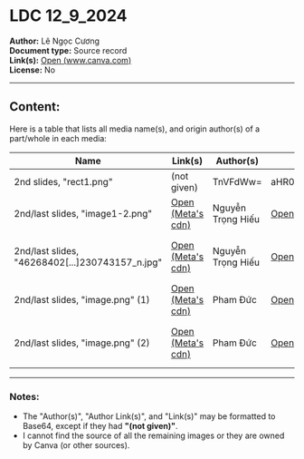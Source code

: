 # LDC 12_9_2024

**Author:** Lê Ngọc Cương <br>
**Document type:** Source record  
**Link(s):** [Open (www.canva.com)](https://www.canva.com/design/DAGYrdU5_Bc/ZeL5S-n5PjTNoqSwetwW3g/edit?utm_content=DAGYrdU5_Bc&utm_campaign=designshare&utm_medium=link2&utm_source=sharebutton)  
**License:** No  

---

## Content:
Here is a table that lists all media name(s), and origin author(s) of a part/whole in each media:

| Name                                       | Link(s)                                                                 | Author(s)               | Author link(s)                                                              | Note(s)              |
|--------------------------------------------|------------------------------------------------------------------------|-------------------------|----------------------------------------------------------------------------|---------------------|
| 2nd slides, "rect1.png"                    | (not given)                                                           | TnVFdWw=               | aHR0cHM6Ly94LmNvbS9OTl9FdWxfMDEvbWVkaWE=                              | partly used         |
| 2nd/last slides, "image1-2.png"           | [Open (Meta's cdn)](https://scontent.fhan3-4.fna.fbcdn.net/v/t39.30808-6/462696369_122158220864269076_4177465645773415762_n.jpg?_nc_cat=106&ccb=1-7&_nc_sid=cc71e4&_nc_eui2=AeGB4a3eTb5IbpONxQGR3IfJbm_7K8XyhGNub_srxfKEY7Zr2HrAleYBjBFoLKi_9qoOaZKDBQVAbBj6fN1ClK4X&_nc_ohc=NaZbfU4FWpsQ7kNvgEXeuUE&_nc_zt=23&_nc_ht=scontent.fhan3-4.fna&_nc_gid=ANwYJL1CETs6gK9s-GkyiqK&oh=00_AYCDjGcuwQUX4Zvai1ItW9YWnO3FB4fp8P6Nb4crhIgp8A&oe=675CB9C7)  | Nguyễn Trọng Hiếu | [Open](https://www.facebook.com/profile.php?id=61558072281566) | User's Facebook Banner |
| 2nd/last slides, "46268402[...]230743157_n.jpg" | [Open (Meta's cdn)](https://scontent.fhan3-5.fna.fbcdn.net/v/t39.30808-1/462684023_122158220756269076_119361928230743157_n.jpg?stp=c0.0.377.377a_dst-jpg_s200x200_tt6&_nc_cat=109&ccb=1-7&_nc_sid=0ecb9b&_nc_eui2=AeEwNefnlt6MJ8953DTAM7vnKaM6UNvxdSwpozpQ2_F1LIxnfAbIHMRIEtCAwr2RJmS0wP6p8Yk9XN-na2aM7UcV&_nc_ohc=CpmhyVeGMBwQ7kNvgGtvGoG&_nc_zt=24&_nc_ht=scontent.fhan3-5.fna&_nc_gid=AVBtpRBO4IC1faj_rviqRsd&oh=00_AYCAj5BvxZyQJA3TnOmhsgK7sD_la1zYmk9pvsGqIIFOvQ&oe=675CC2E9) | Nguyễn Trọng Hiếu | [Open](https://www.facebook.com/profile.php?id=61558072281566) | User's Facebook Profile Picture |
| 2nd/last slides, "image.png" (1)          | [Open (Meta's cdn)](https://scontent.fhan3-4.fna.fbcdn.net/v/t39.30808-6/463308717_525227467129480_9078522012241408874_n.jpg?stp=cp6_dst-jpg_tt6&_nc_cat=104&ccb=1-7&_nc_sid=cc71e4&_nc_eui2=AeGVynOk_Svv6Ts5h72VTnWO8cFWGfoAW-DxwVYZ-gBb4L-ZwCXQcHEJ-sc8l-dBmJtU0IfZTZM5kmr3pN92vtse&_nc_ohc=TgHX8tEQtKEQ7kNvgEubDEM&_nc_zt=23&_nc_ht=scontent.fhan3-4.fna&_nc_gid=AcJwjZwuHxiihjlv2o1jopp&oh=00_AYBieFxaBuHJ-ZuXb9_Xg8ZTpI0Q2w0cD69DzK1vsESm6w&oe=675CC2B6) | Pham Đức          | [Open](https://www.facebook.com/profile.php?id=100089266935692) | User's Facebook Banner |
| 2nd/last slides, "image.png" (2)          | [Open (Meta's cdn)](https://scontent.fhan3-5.fna.fbcdn.net/v/t39.30808-6/452258331_464029069915987_2908011915752510118_n.jpg?_nc_cat=103&ccb=1-7&_nc_sid=6ee11a&_nc_eui2=AeHl2FmKsvobFECIQJQeziP-xVZTLPNfMz7FVlMs818zPmCRBYlCVuzv2KdgjwPkt14b7f8dtR2UQKCy5-GvRvIw&_nc_ohc=-efXiplN610Q7kNvgF2kUsu&_nc_zt=23&_nc_ht=scontent.fhan3-5.fna&_nc_gid=AHwzBrhDF6qrvKFQTsRjxQR&oh=00_AYDjhocJaBEm4GJGIE3ZJq_dpjob8pfZUSjFYeDmJ5BVag&oe=675CED80) | Pham Đức          | [Open](https://www.facebook.com/profile.php?id=100089266935692) | User's Facebook Profile Picture |

---

### Notes:

- The "Author(s)", "Author Link(s)", and "Link(s)" may be formatted to Base64, except if they had **"(not given)"**.
- I cannot find the source of all the remaining images or they are owned by Canva (or other sources). 
